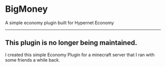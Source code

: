 # BigMoney
A simple economy plugin built for Hypernet Economy

---
This plugin is no longer being maintained.
---

I created this simple Economy Plugin for a minecraft server that I ran with some friends a while back.
